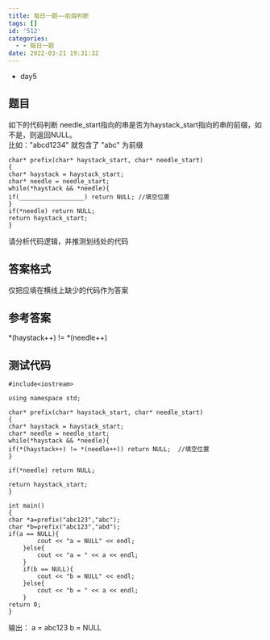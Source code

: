 ```yaml
---
title: 每日一题——前缀判断
tags: []
id: '512'
categories:
  - - 每日一题
date: 2022-03-21 19:31:32
---
```


*   day5

## 题目

如下的代码判断 needle\_start指向的串是否为haystack\_start指向的串的前缀，如不是，则返回NULL。  
比如："abcd1234" 就包含了 "abc" 为前缀

```
char* prefix(char* haystack_start, char* needle_start)
{
char* haystack = haystack_start;
char* needle = needle_start;
while(*haystack && *needle){
if(__________________) return NULL; //填空位置
}
if(*needle) return NULL;
return haystack_start;
}
```

请分析代码逻辑，并推测划线处的代码

## 答案格式

仅把应填在横线上缺少的代码作为答案

## 参考答案

\*(haystack++) != \*(needle++)

## 测试代码

```
#include<iostream>

using namespace std;

char* prefix(char* haystack_start, char* needle_start)
{
char* haystack = haystack_start;
char* needle = needle_start;
while(*haystack && *needle){
if(*(haystack++) != *(needle++)) return NULL;  //填空位置
}

if(*needle) return NULL;

return haystack_start;
}

int main() 
{
char *a=prefix("abc123","abc");
char *b=prefix("abc123","abd");
if(a == NULL){
        cout << "a = NULL" << endl;
    }else{
        cout << "a = " << a << endl;
    }
    if(b == NULL){
        cout << "b = NULL" << endl;
    }else{
        cout << "b = " << a << endl;
    }
return 0;
}
```

输出：
a = abc123
b = NULL